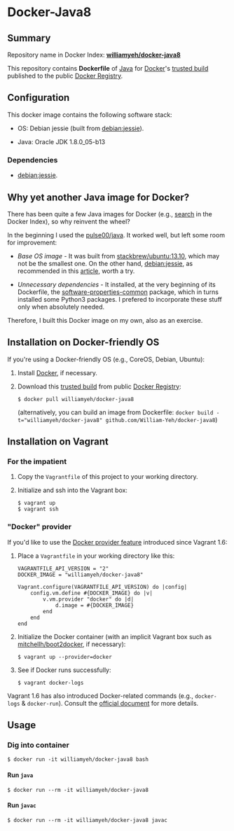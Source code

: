 Docker-Java8
============

## Summary

Repository name in Docker Index: **[williamyeh/docker-java8](https://index.docker.io/u/williamyeh/docker-java8/)**

This repository contains **Dockerfile** of [Java](https://www.java.com/) for [Docker](https://www.docker.io/)'s [trusted build](https://index.docker.io/u/williamyeh/docker-java8/) published to the public [Docker Registry](https://index.docker.io/).





## Configuration

This docker image contains the following software stack:

- OS: Debian jessie (built from [debian:jessie](https://index.docker.io/_/debian/)).

- Java: Oracle JDK 1.8.0_05-b13


### Dependencies

- [debian:jessie](https://index.docker.io/_/debian/).



## Why yet another Java image for Docker?

There has been quite a few Java images for Docker (e.g., [search](https://index.docker.io/search?q=java) in the Docker Index), so why reinvent the wheel?

In the beginning I used the [pulse00/java](https://github.com/dubture-dockerfiles/java). It worked well, but left some room for improvement:

- *Base OS image* - It was built from [stackbrew/ubuntu:13.10](https://index.docker.io/u/stackbrew/ubuntu/), which may not be the smallest one.  On the other hand, [debian:jessie](https://index.docker.io/_/debian/), as recommended in this [article](http://crosbymichael.com/dockerfile-best-practices-take-2.html), worth a try.

- *Unnecessary dependencies* - It installed, at the very beginning of its Dockerfile, the [software-properties-common](https://packages.debian.org/sid/admin/software-properties-common) package, which in turns installed some Python3 packages.  I prefered to incorporate these stuff only when absolutely needed.

Therefore, I built this Docker image on my own, also as an exercise.



## Installation on Docker-friendly OS

If you're using a Docker-friendly OS (e.g., CoreOS, Debian, Ubuntu):

1. Install [Docker](https://www.docker.io/), if necessary.

2. Download this [trusted build](https://index.docker.io/u/williamyeh/docker-java8/) from public [Docker Registry](https://index.docker.io/):

   ```
   $ docker pull williamyeh/docker-java8
   ```

   (alternatively, you can build an image from Dockerfile: `docker build -t="williamyeh/docker-java8" github.com/William-Yeh/docker-java8`)



## Installation on Vagrant


### For the impatient

1. Copy the `Vagrantfile` of this project to your working directory.

2. Initialize and ssh into the Vagrant box:

   ```
   $ vagrant up
   $ vagrant ssh
   ```




### "Docker" provider

If you'd like to use the [Docker provider feature](https://www.vagrantup.com/blog/feature-preview-vagrant-1-6-docker-dev-environments.html) introduced since Vagrant 1.6:

1. Place a `Vagrantfile` in your working directory like this:

   ```
   VAGRANTFILE_API_VERSION = "2"
   DOCKER_IMAGE = "williamyeh/docker-java8"

   Vagrant.configure(VAGRANTFILE_API_VERSION) do |config|
       config.vm.define #{DOCKER_IMAGE} do |v|
           v.vm.provider "docker" do |d|
               d.image = #{DOCKER_IMAGE}
           end
       end
   end
   ```


2. Initialize the Docker container (with an implicit Vagrant box such as [mitchellh/boot2docker](https://github.com/mitchellh/boot2docker-vagrant-box), if necessary):

   ```
   $ vagrant up --provider=docker
   ``` 

3. See if Docker runs successfully:

   ```
   $ vagrant docker-logs
   ```


Vagrant 1.6 has also introduced Docker-related commands (e.g., `docker-logs` & `docker-run`). Consult the [official document](https://docs.vagrantup.com/v2/docker/commands.html) for more details.






## Usage


### Dig into container

```
$ docker run -it williamyeh/docker-java8 bash
```

#### Run `java`

```
$ docker run --rm -it williamyeh/docker-java8
```


#### Run `javac`

```
$ docker run --rm -it williamyeh/docker-java8 javac
```
